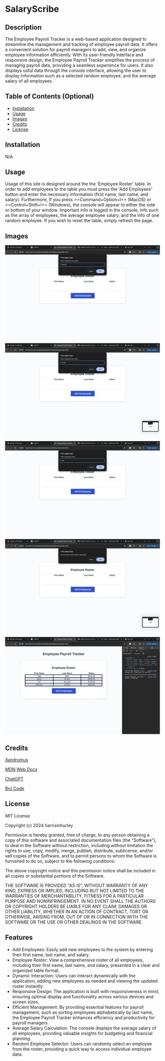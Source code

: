# SalaryScribe

## Description

The Employee Payroll Tracker is a web-based application designed to streamline the management and tracking of employee payroll data. It offers a convenient solution for payroll managers to add, view, and organize employee information efficiently. With its user-friendly interface and responsive design, the Employee Payroll Tracker simplifies the process of managing payroll data, providing a seamless experience for users. It also displays usful data through the console interface, allowing the user to display information such as a selected random employee, and the average salary of all employees.

## Table of Contents (Optional)

- [Installation](#installation)
- [Usage](#usage)
- [Images](#images)
- [Credits](#credits)
- [License](#license)

## Installation

N/A

## Usage

Usage of this site is designed around the the 'Employee Roster' table. In order to add employees to the table you must press the 'Add Employees' button and enter the necessary information (first name, last name, and salary). Furthermore, If you press ==Command+Option+I== (MacOS) or ==Control+Shift+I== (Windows), the console will appear to either the side or bottom of your window. Important info is logged in the console, info such as the array of employees, the average employee salary, and the info of one random employee. If you wish to reset the table, simply refresh the page.

## Images
![First Name User Prompt](images/Scribe_FN.png)
![Last Name User Prompt](images/Scribe_LN.png)
![Employee Salary User Prompt](images/Scribe_Sal.png)
![Add Employee or Cancel User Prompt](images/Scribe_AE.png)
![Console With Employee Data](images/Scribe_Console.png)

## Credits

[Xandromus](https://github.com/coding-boot-camp/curly-potato/commits?author=Xandromus)

[MDN Web Docs](https://developer.mozilla.org/en-US/)

[ChatGPT](https://chat.openai.com/c/290c33f0-11c4-460e-b422-6ddce4821125)

[Bro Code](https://www.youtube.com/watch?v=xR82Jx4pqIc)

## License

MIT License

Copyright (c) 2024 harrismhurley

Permission is hereby granted, free of charge, to any person obtaining a copy
of this software and associated documentation files (the "Software"), to deal
in the Software without restriction, including without limitation the rights
to use, copy, modify, merge, publish, distribute, sublicense, and/or sell
copies of the Software, and to permit persons to whom the Software is
furnished to do so, subject to the following conditions:

The above copyright notice and this permission notice shall be included in all
copies or substantial portions of the Software.

THE SOFTWARE IS PROVIDED "AS IS", WITHOUT WARRANTY OF ANY KIND, EXPRESS OR
IMPLIED, INCLUDING BUT NOT LIMITED TO THE WARRANTIES OF MERCHANTABILITY,
FITNESS FOR A PARTICULAR PURPOSE AND NONINFRINGEMENT. IN NO EVENT SHALL THE
AUTHORS OR COPYRIGHT HOLDERS BE LIABLE FOR ANY CLAIM, DAMAGES OR OTHER
LIABILITY, WHETHER IN AN ACTION OF CONTRACT, TORT OR OTHERWISE, ARISING FROM,
OUT OF OR IN CONNECTION WITH THE SOFTWARE OR THE USE OR OTHER DEALINGS IN THE
SOFTWARE.


## Features

- Add Employees: Easily add new employees to the system by entering their first name, last name, and salary.
- Employee Roster: View a comprehensive roster of all employees, including their first name, last name, and salary, presented in a clear and organized table format.
- Dynamic Interaction: Users can interact dynamically with the application, adding new employees as needed and viewing the updated roster instantly.
- Responsive Design: The application is built with responsiveness in mind, ensuring optimal display and functionality across various devices and screen sizes.
- Efficient Management: By providing essential features for payroll management, such as sorting employees alphabetically by last name, the Employee Payroll Tracker enhances efficiency and productivity for payroll managers.
- Average Salary Calculation: The console displays the average salary of all employees, providing valuable insights for budgeting and financial planning.
- Random Employee Selector: Users can randomly select an employee from the roster, providing a quick way to access individual employee data.